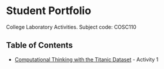 # Student Portfolio
College Laboratory Activities. Subject code: COSC110 

## Table of Contents

- [Computational Thinking with the Titanic Dataset](/lab1_titanic_villareal.ipynb) - Activity 1
